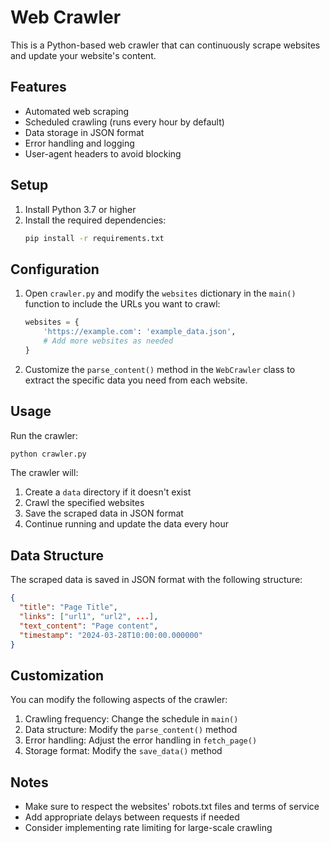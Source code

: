 # Web Crawler

This is a Python-based web crawler that can continuously scrape websites and update your website's content.

## Features

- Automated web scraping
- Scheduled crawling (runs every hour by default)
- Data storage in JSON format
- Error handling and logging
- User-agent headers to avoid blocking

## Setup

1. Install Python 3.7 or higher
2. Install the required dependencies:
   ```bash
   pip install -r requirements.txt
   ```

## Configuration

1. Open `crawler.py` and modify the `websites` dictionary in the `main()` function to include the URLs you want to crawl:
   ```python
   websites = {
       'https://example.com': 'example_data.json',
       # Add more websites as needed
   }
   ```

2. Customize the `parse_content()` method in the `WebCrawler` class to extract the specific data you need from each website.

## Usage

Run the crawler:
```bash
python crawler.py
```

The crawler will:
1. Create a `data` directory if it doesn't exist
2. Crawl the specified websites
3. Save the scraped data in JSON format
4. Continue running and update the data every hour

## Data Structure

The scraped data is saved in JSON format with the following structure:
```json
{
  "title": "Page Title",
  "links": ["url1", "url2", ...],
  "text_content": "Page content",
  "timestamp": "2024-03-28T10:00:00.000000"
}
```

## Customization

You can modify the following aspects of the crawler:

1. Crawling frequency: Change the schedule in `main()`
2. Data structure: Modify the `parse_content()` method
3. Error handling: Adjust the error handling in `fetch_page()`
4. Storage format: Modify the `save_data()` method

## Notes

- Make sure to respect the websites' robots.txt files and terms of service
- Add appropriate delays between requests if needed
- Consider implementing rate limiting for large-scale crawling 